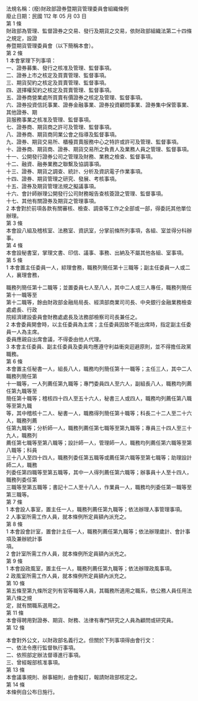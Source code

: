 法規名稱：(廢)財政部證券暨期貨管理委員會組織條例  
廢止日期：民國 112 年 05 月 03 日  
第 1 條  
財政部為管理、監督證券之交易、發行及期貨之交易，依財政部組織法第二十四條之規定，設證  
券暨期貨管理委員會（以下簡稱本會）。  
第 2 條  
1 本會掌理下列事項：  
一、證券募集、發行之核准及管理、監督事項。  
二、證券上市之核定及買賣管理、監督事項。  
三、期貨契約之核定及買賣管理、監督事項。  
四、選擇權契約之核定及買賣管理、監督事項。  
五、證券商營業處所買賣有價證券之核定及管理、監督事項。  
六、證券投資信託事業、證券金融事業、證券投資顧問事業、證券集中保管事業、其他證券、期  
貨服務事業之核准及管理、監督事項。  
七、證券商、期貨商之許可及管理、監督事項。  
八、證券商、期貨商同業公會之指導及監督事項。  
九、證券、期貨交易所、櫃檯買賣服務中心之特許或許可及管理、監督事項。  
十、證券商、期貨商、證券、期貨交易所之負責人及業務人員之管理、監督事項。  
十一、公開發行證券公司之管理及財務、業務之檢查、監督事項。  
十二、融資、融券業務之聯繫及協調事項。  
十三、證券、期貨之調查、統計、分析及資訊電子作業事項。  
十四、證券、期貨管理之研究、發展、考核事項。  
十五、證券及期貨管理法規之擬議事項。  
十六、會計師辦理公開發行公司財務報告查核簽證之管理、監督事項。  
十七、其他有關證券及期貨之管理事項。  
2 本會對於前項各款有關審核、檢查、調查等工作之全部或一部，得委託其他單位辦理。  
第 3 條  
本會設八組及稽核室、法務室、資訊室，分掌前條所列事項，各組、室並得分科辦事。  
第 4 條  
本會設秘書室，掌理文書、印信、議事、事務、出納及不屬其他各組、室事項。  
第 5 條  
1 本會置主任委員一人，綜理會務，職務列簡任第十三職等；副主任委員一人或二人，襄理會務，  


職務列簡任第十二職等；並置委員七人至八人，其中二人或三人專任，職務列簡任第十一職等至  
第十二職等，餘由財政部金融局局長、經濟部商業司司長、中央銀行金融業務檢查處處長、行政  
院經濟建設委員會財務處處長及法務部檢察司司長兼任之。  
2 本會委員開會時，以主任委員為主席；主任委員因故不能出席時，指定副主任委員一人為主席。  
委員應親自出席會議，不得委由他人代理。  
3 本會主任委員、副主任委員及委員均應遵守利益衝突迴避原則，並不得擔任政黨職務。  
第 6 條  
本會置主任秘書一人，組長八人，職務均列簡任第十一職等；主任三人，其中二人職務列簡任第  
十一職等，一人列薦任第九職等；專門委員四人至六人，副組長八人，職務均列薦任第九職等至  
簡任第十職等；稽核四十四人至五十六人，秘書三人或四人，職務均列薦任第八職等至第九職  
等，其中稽核十二人、秘書一人，職務得列簡任第十職等；科長二十二人至二十六人，職務列薦  
任第九職等；分析師一人，職務列薦任第七職等至第九職等；專員三十四人至三十九人，職務列  
薦任第七職等至第八職等；設計師一人，管理師一人，職務均列薦任第六職等至第八職等；科員  
三十八人至四十四人，職務列委任第五職等或薦任第六職等至第七職等；助理設計師二人，職務  
列委任第四職等至第五職等，其中一人得列薦任第六職等；辦事員十人至十四人，職務列委任第  
三職等至第五職等；書記十二人至十八人，作業員一人，職務均列委任第一職等至第三職等。  
第 7 條  
1 本會設人事室，置主任一人，職務列薦任第九職等；依法辦理人事管理事項。  
2 人事室所需工作人員，就本條例所定員額內派充之。  
第 8 條  
1 本會設會計室，置會計主任一人，職務列薦任第九職等；依法辦理歲計、會計事項及兼辦統計事  
項。  
2 會計室所需工作人員，就本條例所定員額內派充之。  
第 9 條  
1 本會設政風室，置主任一人，職務列薦任第九職等；依法辦理政風事項。  
2 政風室所需工作人員，就本條例所定員額內派充之。  
第 10 條  
第五條至第九條所定列有官等職等人員，其職務所適用之職系，依公務人員任用法第八條之規  
定，就有關職系選用之。  
第 11 條  
本會得聘用對證券、期貨、財務、法律有專門研究之人員為顧問或研究員。  
第 12 條  


本會對外公文，以財政部名義行之。但關於下列事項得由會行文：  
一、依法令應行監督執行事項。  
二、依照部定辦法督導進行事項。  
三、曾經報部核准事項。  
第 13 條  
本會議事規則、辦事細則，由會擬訂，報請財政部核定之。  
第 14 條  
本條例自公布日施行。  


